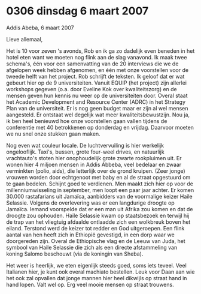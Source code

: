 # 0306 dinsdag 6 maart 2007
Addis Abeba, 6 maart 2007

Lieve allemaal,

Het is 10 voor zeven 's avonds, Rob en ik ga zo dadelijk even beneden in het hotel eten want we moeten nog flink aan de slag vanavond. Ik maak twee schema's, één voor een samenvatting van de 20 interviews die we de afgelopen week hebben afgenomen, en één met onze voorstellen voor de tweede helft van het project. Rob schrijft de teksten. Ik geloof dat er wat gebeurt hier op de 9 universiteiten. Vanuit EQUIP (het project) zijn allerlei workshops gegeven (o.a. door Eveline Kok over kwaliteitszorg) en de mensen geven hun kennis nu weer op de universiteiten door. Overal staat het Academic Development and Resource Center (ADRC) in het Strategy Plan van de universiteit. Er is nog geen budget maar er zijn al wel mensen aangesteld. Er ontstaat wel degelijk wat meer kwaliteitsbewustzijn. Nou ja, ik ben heel benieuwd hoe onze voorstellen gaan vallen tijdens de conferentie met 40 betrokkenen op donderdag en vrijdag. Daarvoor moeten we nu snel onze stukken gaan maken.

Nog even wat couleur locale. De luchtvervuiling is hier werkelijk ongelooflijk. Taxi's, bussen, grote four-weel drives, en natuurlijk vrachtauto's stoten hier onophoudelijk grote zwarte rookpluimen uit. Er wonen hier 4 miljoen mensen in Addis Abbeba, veel bedelaar en zwaar verminkten (polio, aids), die letterlijk over de grond kruipen. (Zeer jonge) vrouwen worden door echtgenoot met baby en al de straat opgestuurd om te gaan bedelen. Schijnt goed te verdienen. Men maakt zich hier op voor de millenniumwisseling in september, men loopt een paar jaar achter. Er komen 30.000 rastafarians uit Jamaïca, aanbidders van de voormalige keizer Haile Selassie. Volgens de overlevering was er een langdurige droogte op Jamaïca. Iemand voorspelde dat er een man uit Afrika zou komen en dat de droogte zou ophouden. Haile Selassie kwam op staatsbezoek en terwijl hij de trap van het vliegtuig afdaalde ontlaadde zich een wolkbreuk boven het eiland. Terstond werd de keizer tot redder en God uitgeroepen. Een flink aantal van hen heeft zich in Ethiopië gevestigd, in een dorp waar we doorgereden zijn. Overal de Ethiopische vlag en de Leeuw van Juda, het symbool van Haile Selassie die zich als een directe afstammeling van koning Salomo beschouwt (via de koningin van Sheba).

Het weer is heerlijk, we eten eigenlijk steeds goed, soms iets teveel. Veel Italianen hier, je kunt ook overal machiato bestellen. Leuk voor Daan aan wie het ook zal opvallen dat jonge mannen hier heel dikwijls op straat hand in hand lopen. Valt wel op. Erg veel mooie mensen op straat trouwens.